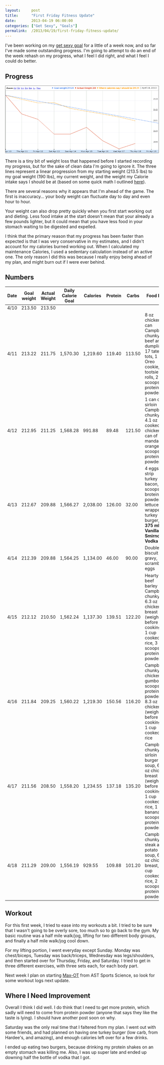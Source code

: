 ```yaml
---
layout:     post
title:      "First Friday Fitness Update"
date:       2013-04-19 06:00:00
categories: ["Get Sexy", "Goals"]
permalink:  /2013/04/19/first-friday-fitness-update/
---
```

I've been working on my [get sexy goal](http://www.garyborton.com/2013/04/16/get-sexy/) for a little of a week now, and
so far I've made some outstanding progress.  I'm going to attempt to do an end of the week rehash on my progress, what I
feel I did right, and what I feel I could do better.

## Progress

![Burn Down Chart](/images/progress_graphic.png "First week's weight loss progress.")

There is a tiny bit of weight loss that happened before I started recording my progress, but for the sake of clean data
I'm going to ignore it.  The three lines represent a linear progression from my starting weight (213.5 lbs) to my goal
weight (190 lbs), my current weight, and the weight my Calorie intake says I should be at (based on some quick math I
outlined [here](http://www.garyborton.com/2013/04/17/losing-weight-by-the-numbers/)).

There are several reasons why it appears that I'm ahead of the game.  The first is inaccuracy… your body weight can
fluctuate day to day and even hour to hour.

Your weight can also drop pretty quickly when you first start working out and dieting.  Less food intake at the start
doesn't mean that your already a few pounds lighter, but it could mean that you have less food in your stomach waiting
to be digested and expelled.

I think that the primary reason that my progress has been faster than expected is that I was very conservative in my
estimates, and I didn't account for my calories burned working out.  When I calculated my maintenance Calories, I used a
sedentary calculation instead of an active one.  The only reason I did this was because I really enjoy being ahead of my
plan, and might burn out if I were ever behind.

## Numbers

| Date | Goal weight | Actual Weight | Daily Calorie Goal | Calories | Protein | Carbs | Food Log |
| --- | --- | --- | --- | --- | --- | --- | --- |
| 4/10 | 213.50 | 213.50 |  |  |  |  |  |
| 4/11 | 213.22 | 211.75 | 1,570.30 | 1,219.60 | 119.40 | 113.50 | 8 oz chicken, 1 can Campbell's chunky beef and dumplings, 17 tater tots, 1 Oreo cookie, 2 tootsie rolls, 2 scoops protein powder |
| 4/12 | 212.95 | 211.25 | 1,568.28 | 991.88 | 89.48 | 121.50 | 1 can of sirloin Campbell's chunky, 4.1 oz cooked chicken, 1 can of mandarin oranges, 2 scoops protein powder |
| 4/13 | 212.67 | 209.88 | 1,566.27 | 2,038.00 | 126.00 | 32.00 | 4 eggs, 1 strip turkey bacon, 2 scoops brotein powder, 2 lettuce wrapped turkey burger, **375 ml of Vanilla Smirnoff Vodka** |
| 4/14 | 212.39 | 209.88 | 1,564.25 | 1,134.00 | 46.00 | 90.00 | Double biscuit and gravy, 2 scrambled eggs |
| 4/15 | 212.12 | 210.50 | 1,562.24 | 1,137.30 | 139.51 | 122.20 | Hearty beef barley Campbell's chunky, 6.3 oz chicken breast (weighed before cooking), 1 cup cooked rice, 3 scoops protein powder |
| 4/16 | 211.84 | 209.25 | 1,560.22 | 1,219.30 | 150.56 | 116.20 | Campbell's chunky chicken gumbo, 2 scoops protein powder, 8.3 oz chicken (weighed before cooking), 1 cup cooked rice |
| 4/17 | 211.56 | 208.50 | 1,558.20 | 1,234.55 | 137.18 | 135.20 | Campbell's chunky sirloin burger soup, 6.05 oz chicken breast (weighed before cooking), 1 cup cooked rice, 1 banana, 3 scoops protein powder |
| 4/18 | 211.29 | 209.00 | 1,556.19 | 929.55 | 109.88 | 101.20 | Campbell's chunky steak and potato soup, 6.05 oz chicken breast, 1 cup cooked rice, 2 scoops protein powder |

## Workout

For this first week, I tried to ease into my workouts a bit. I tried to be sure that I wasn't going to be overly sore,
too much so to go back to the gym.  My basic routine was a half mile walk/jog, lifting for two different body groups,
and finally a half mile walk/jog cool down.

For my lifting portion, I went everyday except Sunday.  Monday was chest/biceps, Tuesday was back/triceps, Wednesday was
legs/shoulders, and then started over for Thursday, Friday, and Saturday.  I tried to get in three different exercises,
with three sets each, for each body part.

Next week I plan on starting [Max-OT](http://www.ast-ss.com/maxot.php) from AST Sports Science, so look for some workout
logs next update.

## Where I Need Improvement

Overall I think I did well.  I do think that I need to get more protein, which sadly will need to come from protein
powder (anyone that says they like the taste is lying).  I should have another post soon on why.

Saturday was the only real time that I faltered from my plan.  I went out with some friends, and had planned on having
one turkey burger (low carb, from Hardee's, and amazing), and enough calories left over for a few drinks.

I ended up eating two burgers, because drinking my protein shakes on an empty stomach was killing me.  Also, I was up
super late and ended up downing half the bottle of vodka that I got.